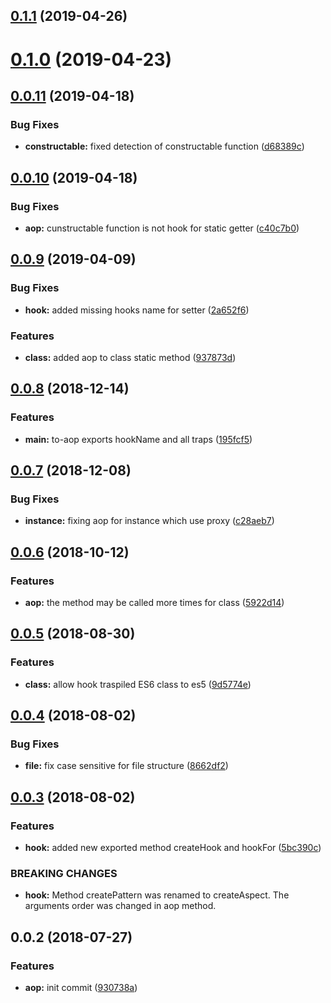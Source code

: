 <a name="0.1.1"></a>
## [0.1.1](https://github.com/mjancarik/to-aop/compare/0.1.0...0.1.1) (2019-04-26)



<a name="0.1.0"></a>
# [0.1.0](https://github.com/mjancarik/to-aop/compare/0.0.11...0.1.0) (2019-04-23)



<a name="0.0.11"></a>
## [0.0.11](https://github.com/mjancarik/to-aop/compare/0.0.10...0.0.11) (2019-04-18)


### Bug Fixes

* **constructable:** fixed detection of constructable function ([d68389c](https://github.com/mjancarik/to-aop/commit/d68389c))



<a name="0.0.10"></a>
## [0.0.10](https://github.com/mjancarik/to-aop/compare/0.0.9...0.0.10) (2019-04-18)


### Bug Fixes

* **aop:** cunstructable function is not hook for static getter ([c40c7b0](https://github.com/mjancarik/to-aop/commit/c40c7b0))



<a name="0.0.9"></a>
## [0.0.9](https://github.com/mjancarik/to-aop/compare/0.0.8...0.0.9) (2019-04-09)


### Bug Fixes

* **hook:** added missing hooks name for setter ([2a652f6](https://github.com/mjancarik/to-aop/commit/2a652f6))


### Features

* **class:** added aop to class static method ([937873d](https://github.com/mjancarik/to-aop/commit/937873d))



<a name="0.0.8"></a>
## [0.0.8](https://github.com/mjancarik/to-aop/compare/0.0.7...0.0.8) (2018-12-14)


### Features

* **main:** to-aop exports hookName and all traps ([195fcf5](https://github.com/mjancarik/to-aop/commit/195fcf5))



<a name="0.0.7"></a>
## [0.0.7](https://github.com/mjancarik/to-aop/compare/0.0.6...0.0.7) (2018-12-08)


### Bug Fixes

* **instance:** fixing aop for instance which use proxy ([c28aeb7](https://github.com/mjancarik/to-aop/commit/c28aeb7))



<a name="0.0.6"></a>
## [0.0.6](https://github.com/mjancarik/to-aop/compare/0.0.5...0.0.6) (2018-10-12)


### Features

* **aop:** the method may be called more times for class ([5922d14](https://github.com/mjancarik/to-aop/commit/5922d14))



<a name="0.0.5"></a>
## [0.0.5](https://github.com/mjancarik/to-aop/compare/0.0.4...0.0.5) (2018-08-30)


### Features

* **class:** allow hook traspiled ES6 class to es5 ([9d5774e](https://github.com/mjancarik/to-aop/commit/9d5774e))



<a name="0.0.4"></a>
## [0.0.4](https://github.com/mjancarik/to-aop/compare/0.0.3...0.0.4) (2018-08-02)


### Bug Fixes

* **file:** fix case sensitive for file structure ([8662df2](https://github.com/mjancarik/to-aop/commit/8662df2))



<a name="0.0.3"></a>
## [0.0.3](https://github.com/mjancarik/to-aop/compare/0.0.2...0.0.3) (2018-08-02)


### Features

* **hook:** added new exported method createHook and hookFor ([5bc390c](https://github.com/mjancarik/to-aop/commit/5bc390c))


### BREAKING CHANGES

* **hook:** Method createPattern was renamed to createAspect. The arguments order was changed
in aop method.



<a name="0.0.2"></a>
## 0.0.2 (2018-07-27)


### Features

* **aop:** init commit ([930738a](https://github.com/mjancarik/to-aop/commit/930738a))




